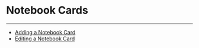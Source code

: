 


Notebook Cards
==============
***
* [Adding a Notebook Card](../../raw_kb/article/adding_a_notebook_card/index.html)
* [Editing a Notebook Card](../../raw_kb/article/editing_a_notebook_card/index.html)
